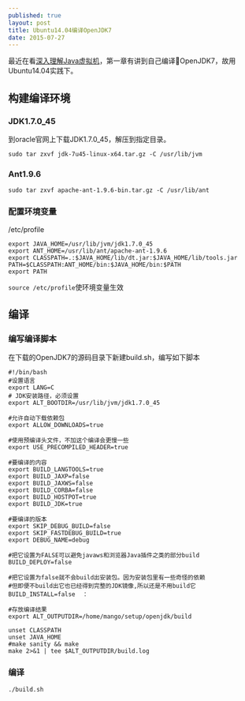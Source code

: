 ```yaml
---
published: true
layout: post
title: Ubuntu14.04编译OpenJDK7
date: 2015-07-27
---
```


最近在看[深入理解Java虚拟机](http://book.douban.com/subject/6522893/)，第一章有讲到自己编译OpenJDK7，故用Ubuntu14.04实践下。

## 构建编译环境
### JDK1.7.0_45
到oracle官网上下载JDK1.7.0_45，解压到指定目录。
```shell
sudo tar zxvf jdk-7u45-linux-x64.tar.gz -C /usr/lib/jvm
```
### Ant1.9.6
```shell
sudo tar zxvf apache-ant-1.9.6-bin.tar.gz -C /usr/lib/ant
```
### 配置环境变量
/etc/profile
```shell
export JAVA_HOME=/usr/lib/jvm/jdk1.7.0_45  
export ANT_HOME=/usr/lib/ant/apache-ant-1.9.6
export CLASSPATH=.:$JAVA_HOME/lib/dt.jar:$JAVA_HOME/lib/tools.jar    
PATH=$CLASSPATH:ANT_HOME/bin:$JAVA_HOME/bin:$PATH  
export PATH 
```
`source /etc/profile`使环境变量生效
## 编译
### 编写编译脚本
在下载的OpenJDK7的源码目录下新建build.sh，编写如下脚本
```shell
#!/bin/bash  
#设置语言  
export LANG=C   
# JDK安装路径，必须设置
export ALT_BOOTDIR=/usr/lib/jvm/jdk1.7.0_45
  
#允许自动下载依赖包  
export ALLOW_DOWNLOADS=true  
  
#使用预编译头文件，不加这个编译会更慢一些 
export USE_PRECOMPILED_HEADER=true  
  
#要编译的内容  
export BUILD_LANGTOOLS=true  
export BUILD_JAXP=false
export BUILD_JAXWS=false
export BUILD_CORBA=false  
export BUILD_HOSTPOT=true  
export BUILD_JDK=true  
  
#要编译的版本  
export SKIP_DEBUG_BUILD=false  
export SKIP_FASTDEBUG_BUILD=true  
export DEBUG_NAME=debug  
  
#把它设置为FALSE可以避免javaws和浏览器Java插件之类的部分build  
BUILD_DEPLOY=false  
  
#把它设置为false就不会build出安装包。因为安装包里有一些奇怪的依赖  
#但即便不build出它也已经得到完整的JDK镜像,所以还是不用build它  
BUILD_INSTALL=false  ：
  
#存放编译结果  
export ALT_OUTPUTDIR=/home/mango/setup/openjdk/build
  
unset CLASSPATH  
unset JAVA_HOME  
#make sanity && make  
make 2>&1 | tee $ALT_OUTPUTDIR/build.log 
```
### 编译
`./build.sh`
